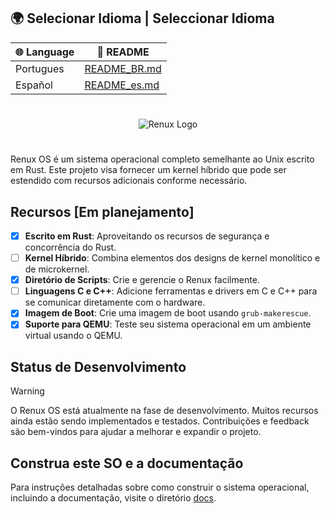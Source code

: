 ## 🌍 Selecionar Idioma | Seleccionar Idioma

| 🌐 Language | 📄 README |
|------------|----------|
| Portugues | [README_BR.md](./docs/readme_in_other_languages/README_BR.md) |
| Español | [README_es.md](./docs/readme_in_other_languages/README_ES.md) |
#
<p align="center">
  <img src="https://github.com/user-attachments/assets/99a8117c-bd7e-4633-b6bb-3f6ce2c29bcb" alt="Renux Logo">
</p>

#

Renux OS é um sistema operacional completo semelhante ao Unix escrito em Rust. Este projeto visa fornecer um kernel híbrido que pode ser estendido com recursos adicionais conforme necessário.

## Recursos [Em planejamento]

- [X] **Escrito em Rust**: Aproveitando os recursos de segurança e concorrência do Rust.
- [ ] **Kernel Híbrido**: Combina elementos dos designs de kernel monolítico e de microkernel.
- [X] **Diretório de Scripts**: Crie e gerencie o Renux facilmente.
- [ ] **Linguagens C e C++**: Adicione ferramentas e drivers em C e C++ para se comunicar diretamente com o hardware.
- [X] **Imagem de Boot**: Crie uma imagem de boot usando `grub-makerescue`.
- [X] **Suporte para QEMU**: Teste seu sistema operacional em um ambiente virtual usando o QEMU.

## Status de Desenvolvimento
> [!WARNING]
> O Renux OS está atualmente na fase de desenvolvimento. Muitos recursos ainda estão sendo implementados e testados. Contribuições e feedback são bem-vindos para ajudar a melhorar e expandir o projeto.

## Construa este SO e a documentação
Para instruções detalhadas sobre como construir o sistema operacional, incluindo a documentação, visite o diretório [docs](../docs/docs.md).
